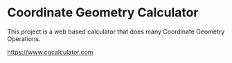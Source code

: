 # Coordinate Geometry Calculator

This project is a web based calculator that does many Coordinate Geometry Operations.

https://www.cgcalculator.com